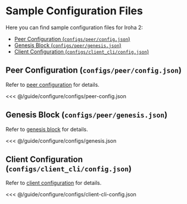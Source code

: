 # Sample Configuration Files

Here you can find sample configuration files for Iroha 2:

- [Peer Configuration (`configs/peer/config.json`)](#peer-configuration-configspeerconfigjson)
- [Genesis Block (`configs/peer/genesis.json`)](#genesis-block-configspeergenesisjson)
- [Client Configuration (`configs/client_cli/config.json`)](#client-configuration-configsclient_cliconfigjson)

## Peer Configuration (`configs/peer/config.json`)

Refer to [peer configuration](peer-configuration.md) for details.

<<< @/guide/configure/configs/peer-config.json

## Genesis Block (`configs/peer/genesis.json`)

Refer to [genesis block](genesis.md) for details.

<<< @/guide/configure/configs/genesis.json

## Client Configuration (`configs/client_cli/config.json`)

Refer to [client configuration](client-configuration.md) for details.

<<< @/guide/configure/configs/client-cli-config.json
